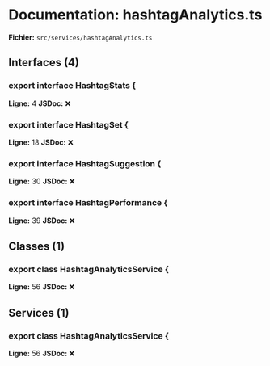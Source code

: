 # Documentation: hashtagAnalytics.ts

**Fichier:** `src/services/hashtagAnalytics.ts`

## Interfaces (4)

### export interface HashtagStats {
**Ligne:** 4
**JSDoc:** ❌

### export interface HashtagSet {
**Ligne:** 18
**JSDoc:** ❌

### export interface HashtagSuggestion {
**Ligne:** 30
**JSDoc:** ❌

### export interface HashtagPerformance {
**Ligne:** 39
**JSDoc:** ❌

## Classes (1)

### export class HashtagAnalyticsService {
**Ligne:** 56
**JSDoc:** ❌

## Services (1)

### export class HashtagAnalyticsService {
**Ligne:** 56
**JSDoc:** ❌

